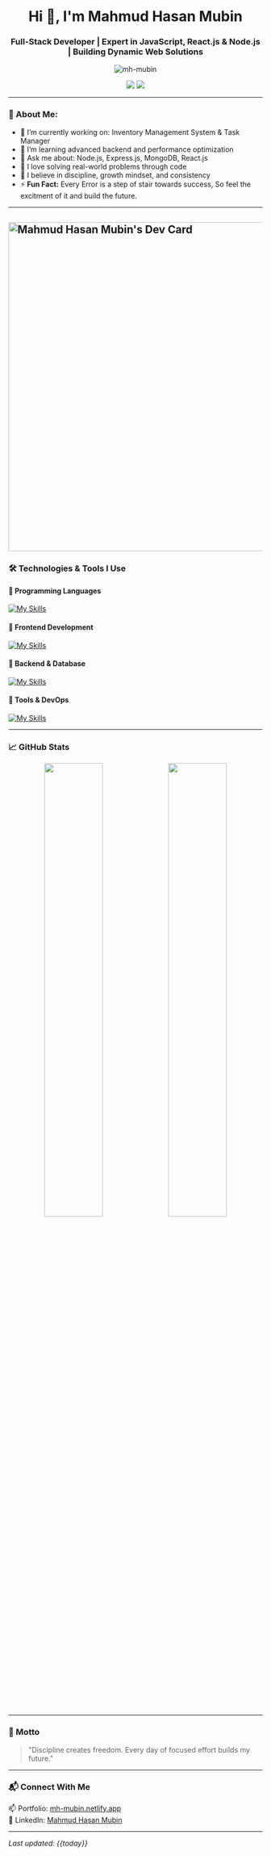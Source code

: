 <h1 align="center">Hi 👋, I'm Mahmud Hasan Mubin</h1>
<h3 align="center">Full-Stack Developer | Expert in JavaScript, React.js & Node.js | Building Dynamic Web Solutions</h3>

<p align="center">
  <img src="https://komarev.com/ghpvc/?username=mh-mubin&label=Profile%20views&color=0e75b6&style=flat" alt="mh-mubin" />
</p>

<p align="center">
  <a href="https://mh-mubin.netlify.app" target="_blank"><img src="https://img.shields.io/badge/Portfolio-Visit-blue?style=for-the-badge&logo=vercel" /></a>
  <a href="https://www.linkedin.com/in/mahmud-hasan-mubin/" target="_blank"><img src="https://img.shields.io/badge/LinkedIn-Connect-blue?style=for-the-badge&logo=linkedin" /></a>
</p>

---

### 🧠 About Me:
- 🔭 I’m currently working on: Inventory Management System & Task Manager  
- 🌱 I’m learning advanced backend and performance optimization  
- 💬 Ask me about: Node.js, Express.js, MongoDB, React.js  
- 🚀 I love solving real-world problems through code  
- 🧘 I believe in discipline, growth mindset, and consistency  
- ⚡ **Fun Fact:** Every Error is a step of stair towards success, So feel the excitment of it and build the future. 

---
<a href="https://app.daily.dev/mahmudhasanmubin"><img src="https://api.daily.dev/devcards/v2/dzORCOEz4gjrkkYcXJLVL.png?type=wide&r=r91" width="652" alt="Mahmud Hasan Mubin's Dev Card"/></a>
---
### 🛠️ Technologies & Tools I Use

#### 📌 Programming Languages
[![My Skills](https://skillicons.dev/icons?i=js,c,c++,py)](https://skillicons.dev)

#### 📌 Frontend Development
[![My Skills](https://skillicons.dev/icons?i=react,html,css,tailwind)](https://skillicons.dev)

#### 📌 Backend & Database
[![My Skills](https://skillicons.dev/icons?i=nodejs,express,mongodb,postgres)](https://skillicons.dev)

#### 📌 Tools & DevOps
[![My Skills](https://skillicons.dev/icons?i=git,postman,docker,vscode,linux)](https://skillicons.dev)

---

### 📈 GitHub Stats

<p align="center">
  <img width="48%" src="https://github-readme-streak-stats.herokuapp.com/?user=MH-Mubin&theme=react&hide_border=true" />
  <img width="48%" src="https://github-readme-stats.vercel.app/api?username=MH-Mubin&show_icons=true&theme=react&hide_border=true" />
</p>

---

### 🧭 Motto
> "Discipline creates freedom. Every day of focused effort builds my future."

---

### 📬 Connect With Me
📫 Portfolio: [mh-mubin.netlify.app](https://mh-mubin.netlify.app/)  
🔗 LinkedIn: [Mahmud Hasan Mubin](https://www.linkedin.com/in/mahmud-hasan-mubin/)

---

*Last updated: {{today}}*
